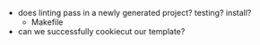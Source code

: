 - does linting pass in a newly generated project? testing? install?
    - Makefile
- can we successfully cookiecut our template?

